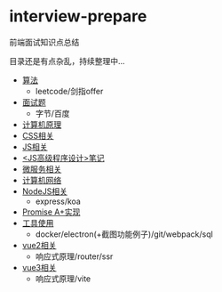 # interview-prepare

前端面试知识点总结

目录还是有点杂乱，持续整理中...

* [算法](./algorithm)
  * leetcode/剑指offer
* [面试题](./asks)
  * 字节/百度
* [计算机原理](./basic)
* [CSS相关](./css)
* [JS相关](./js)
* [<JS高级程序设计>笔记](./js-pro)
* [微服务相关](./microservice)
* [计算机网络](./network)
* [NodeJS相关](./nodejs)
  * express/koa
* [Promise A+实现](./promise)
* [工具使用](./tools)
  * docker/electron(+截图功能例子)/git/webpack/sql
* [vue2相关](./vue2)
  * 响应式原理/router/ssr
* [vue3相关](./vue3)
  * 响应式原理/vite
